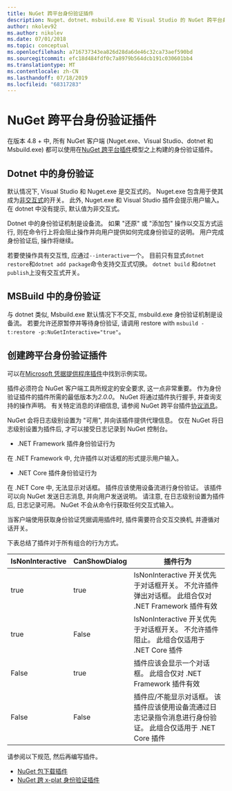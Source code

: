 ```yaml
---
title: NuGet 跨平台身份验证插件
description: Nuget、dotnet、msbuild.exe 和 Visual Studio 的 NuGet 跨平台身份验证插件
author: nkolev92
ms.author: nikolev
ms.date: 07/01/2018
ms.topic: conceptual
ms.openlocfilehash: a716737343ea826d28da6de46c32ca73aef590bd
ms.sourcegitcommit: efc18d484fdf0c7a8979b564dcb191c030601bb4
ms.translationtype: MT
ms.contentlocale: zh-CN
ms.lasthandoff: 07/18/2019
ms.locfileid: "68317283"
---
```

# <a name="nuget-cross-platform-authentication-plugin"></a>NuGet 跨平台身份验证插件

在版本 4.8 + 中, 所有 NuGet 客户端 (Nuget.exe、Visual Studio、dotnet 和 Msbuild.exe) 都可以使用在[NuGet 跨平台插件](NuGet-Cross-Platform-Plugins.md)模型之上构建的身份验证插件。

## <a name="authentication-in-dotnetexe"></a>Dotnet 中的身份验证

默认情况下, Visual Studio 和 Nuget.exe 是交互式的。 Nuget.exe 包含用于使其成为[非交互式](../nuget-exe-CLI-Reference.md)的开关。
此外, Nuget.exe 和 Visual Studio 插件会提示用户输入。
在 dotnet 中没有提示, 默认值为非交互式。

Dotnet 中的身份验证机制是设备流。 如果 "还原" 或 "添加包" 操作以交互方式运行, 则在命令行上将会阻止操作并向用户提供如何完成身份验证的说明。
用户完成身份验证后, 操作将继续。

若要使操作具有交互性, 应通过`--interactive`一个。
目前只有显式`dotnet restore`和`dotnet add package`命令支持交互式切换。
`dotnet build` 和`dotnet publish`上没有交互式开关。

## <a name="authentication-in-msbuild"></a>MSBuild 中的身份验证

与 dotnet 类似, Msbuild.exe 默认情况下不交互, msbuild.exe 身份验证机制是设备流。
若要允许还原暂停并等待身份验证, 请调用 restore with `msbuild -t:restore -p:NuGetInteractive="true"`。

## <a name="creating-a-cross-platform-authentication-plugin"></a>创建跨平台身份验证插件

可以在[Microsoft 凭据提供程序插件](https://github.com/Microsoft/artifacts-credprovider)中找到示例实现。

插件必须符合 NuGet 客户端工具所规定的安全要求, 这一点非常重要。
作为身份验证插件的插件所需的最低版本为*2.0.0*。
NuGet 将通过插件执行握手, 并查询支持的操作声明。
有关特定消息的详细信息, 请参阅 NuGet 跨平台插件[协议消息](NuGet-Cross-Platform-Plugins.md#protocol-messages-index)。

NuGet 会将日志级别设置为 "可用", 并向该插件提供代理信息。
仅在 NuGet 将日志级别设置为插件后, 才可以接受日志记录到 NuGet 控制台。

- .NET Framework 插件身份验证行为

在 .NET Framework 中, 允许插件以对话框的形式提示用户输入。

- .NET Core 插件身份验证行为

在 .NET Core 中, 无法显示对话框。 插件应该使用设备流进行身份验证。
该插件可以向 NuGet 发送日志消息, 并向用户发送说明。
请注意, 在日志级别设置为插件后, 日志记录可用。
NuGet 不会从命令行获取任何交互式输入。

当客户端使用获取身份验证凭据调用插件时, 插件需要符合交互交换机, 并遵循对话开关。 

下表总结了插件对于所有组合的行为方式。

| IsNonInteractive | CanShowDialog | 插件行为 |
| ---------------- | ------------- | --------------- |
| true | true | IsNonInteractive 开关优先于对话框开关。 不允许插件弹出对话框。 此组合仅对 .NET Framework 插件有效 |
| true | False | IsNonInteractive 开关优先于对话框开关。 不允许插件阻止。 此组合仅适用于 .NET Core 插件 |
| False | true | 插件应该会显示一个对话框。 此组合仅对 .NET Framework 插件有效 |
| False | False | 插件应/不能显示对话框。 该插件应该使用设备流通过日志记录指令消息进行身份验证。 此组合仅适用于 .NET Core 插件 |

请参阅以下规范, 然后再编写插件。

- [NuGet 包下载插件](https://github.com/NuGet/Home/wiki/NuGet-Package-Download-Plugin)
- [NuGet 跨 x-plat 身份验证插件](https://github.com/NuGet/Home/wiki/NuGet-cross-plat-authentication-plugin)
